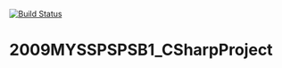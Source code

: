 [![Build Status](https://dev.azure.com/pratheeksha2409/2009MYSSPSPSB1_CSharpProject(Netflix)/_apis/build/status/99002533.2009MYSSPSPSB1_CSharpProject?branchName=master)](https://dev.azure.com/pratheeksha2409/2009MYSSPSPSB1_CSharpProject(Netflix)/_build/latest?definitionId=1&branchName=master)
# 2009MYSSPSPSB1_CSharpProject
